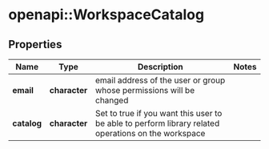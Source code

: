 # openapi::WorkspaceCatalog


## Properties
Name | Type | Description | Notes
------------ | ------------- | ------------- | -------------
**email** | **character** | email address of the user or group whose permissions will be changed | 
**catalog** | **character** | Set to true if you want this user to be able to perform library related operations on the workspace | 


